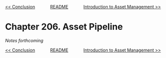 <div>
<div style='float: left'><a href='ch205-conclusion.md'>&lt;&lt; Conclusion</a></div>
<div style='float: right'><a href='ch207-introduction-to-asset-management.md'>Introduction to Asset Management &gt;&gt;</a></div>
<div style='float: inline-auto;text-align:center'><a href='README.md'>README</a></div>
<div style="clear: both"></div>
</div>

# Chapter 206. Asset Pipeline

*Notes forthcoming*

<div>
<div style='float: left'><a href='ch205-conclusion.md'>&lt;&lt; Conclusion</a></div>
<div style='float: right'><a href='ch207-introduction-to-asset-management.md'>Introduction to Asset Management &gt;&gt;</a></div>
<div style='float: inline-auto;text-align:center'><a href='README.md'>README</a></div>
<div style="clear: both"></div>
</div>